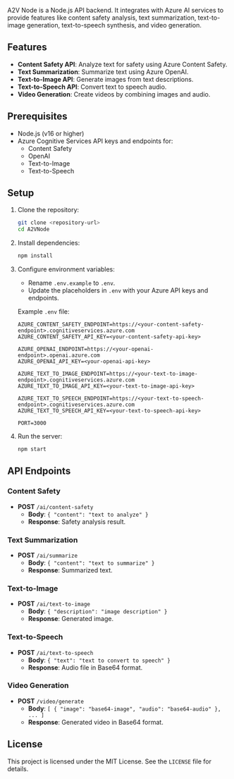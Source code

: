 A2V Node is a Node.js API backend. It integrates with Azure AI services to provide features like content safety analysis, text summarization, text-to-image generation, text-to-speech synthesis, and video generation.

## Features

- **Content Safety API**: Analyze text for safety using Azure Content Safety.
- **Text Summarization**: Summarize text using Azure OpenAI.
- **Text-to-Image API**: Generate images from text descriptions.
- **Text-to-Speech API**: Convert text to speech audio.
- **Video Generation**: Create videos by combining images and audio.

## Prerequisites

- Node.js (v16 or higher)
- Azure Cognitive Services API keys and endpoints for:
  - Content Safety
  - OpenAI
  - Text-to-Image
  - Text-to-Speech

## Setup

1. Clone the repository:
   ```bash
   git clone <repository-url>
   cd A2VNode
   ```

2. Install dependencies:
   ```bash
   npm install
   ```

3. Configure environment variables:
   - Rename `.env.example` to `.env`.
   - Update the placeholders in `.env` with your Azure API keys and endpoints.

   Example `.env` file:
   ```properties
   AZURE_CONTENT_SAFETY_ENDPOINT=https://<your-content-safety-endpoint>.cognitiveservices.azure.com
   AZURE_CONTENT_SAFETY_API_KEY=<your-content-safety-api-key>

   AZURE_OPENAI_ENDPOINT=https://<your-openai-endpoint>.openai.azure.com
   AZURE_OPENAI_API_KEY=<your-openai-api-key>

   AZURE_TEXT_TO_IMAGE_ENDPOINT=https://<your-text-to-image-endpoint>.cognitiveservices.azure.com
   AZURE_TEXT_TO_IMAGE_API_KEY=<your-text-to-image-api-key>

   AZURE_TEXT_TO_SPEECH_ENDPOINT=https://<your-text-to-speech-endpoint>.cognitiveservices.azure.com
   AZURE_TEXT_TO_SPEECH_API_KEY=<your-text-to-speech-api-key>

   PORT=3000
   ```

4. Run the server:
   ```bash
   npm start
   ```

## API Endpoints

### Content Safety
- **POST** `/ai/content-safety`
  - **Body**: `{ "content": "text to analyze" }`
  - **Response**: Safety analysis result.

### Text Summarization
- **POST** `/ai/summarize`
  - **Body**: `{ "content": "text to summarize" }`
  - **Response**: Summarized text.

### Text-to-Image
- **POST** `/ai/text-to-image`
  - **Body**: `{ "description": "image description" }`
  - **Response**: Generated image.

### Text-to-Speech
- **POST** `/ai/text-to-speech`
  - **Body**: `{ "text": "text to convert to speech" }`
  - **Response**: Audio file in Base64 format.

### Video Generation
- **POST** `/video/generate`
  - **Body**: `[ { "image": "base64-image", "audio": "base64-audio" }, ... ]`
  - **Response**: Generated video in Base64 format.

## License

This project is licensed under the MIT License. See the `LICENSE` file for details.
